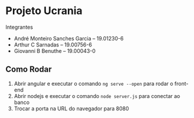 # Projeto Ucrania
Integrantes
- André Monteiro Sanches Garcia – 19.01230-6
- Arthur C Sarnadas             – 19.00756-6
- Giovanni B Benuthe            – 19.00043-0

## Como Rodar
1. Abrir angular e executar o comando `ng serve --open` para rodar o front-end
2. Abrir nodejs e executar o comando `node server.js` para conectar ao banco
3. Trocar a porta na URL do navegador para 8080
